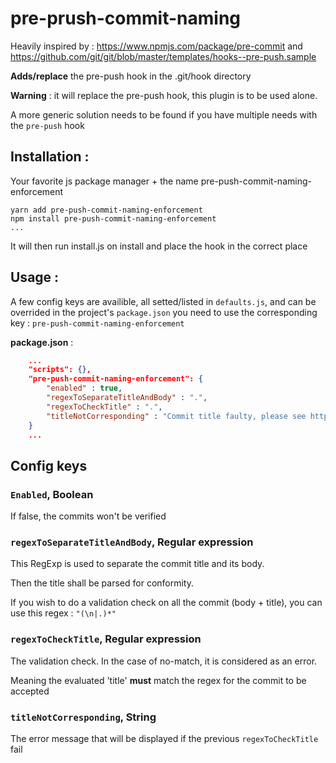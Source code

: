 # pre-prush-commit-naming 

Heavily inspired by : 
https://www.npmjs.com/package/pre-commit and 
https://github.com/git/git/blob/master/templates/hooks--pre-push.sample

**Adds/replace** the pre-push hook in the .git/hook directory

**Warning** : it will replace the pre-push hook, this plugin is to be used alone.

A more generic solution needs to be found if you have multiple needs with the `pre-push` hook

## Installation :
Your favorite js package manager + the name pre-push-commit-naming-enforcement
```
yarn add pre-push-commit-naming-enforcement
npm install pre-push-commit-naming-enforcement
...
```
It will then run install.js on install and place the hook in the correct place

## Usage : 

A few config keys are availible, all setted/listed in `defaults.js`, and can be overrided in the project's `package.json`
you need to use the corresponding key : `pre-push-commit-naming-enforcement`


**package.json** :
```json
    ...
    "scripts": {}, 
    "pre-push-commit-naming-enforcement": {
        "enabled" : true,
        "regexToSeparateTitleAndBody" : ".",
        "regexToCheckTitle" : ".",
        "titleNotCorresponding" : "Commit title faulty, please see https://github.com/angular/angular/blob/master/CONTRIBUTING.md for guidelines"
    }
    ...
```

## Config keys

### `Enabled`, Boolean
If false, the commits won't be verified

### `regexToSeparateTitleAndBody`, Regular expression
This RegExp is used to separate the commit title and its body. 

Then the title shall be parsed for conformity.

If you wish to do a validation check on all the commit (body + title), you can use this regex : `"(\n|.)*"`

### `regexToCheckTitle`, Regular expression
The validation check. In the case of no-match, it is considered as an error. 

Meaning the evaluated 'title' **must** match the regex for the commit to be accepted

### `titleNotCorresponding`, String
The error message that will be displayed if the previous `regexToCheckTitle` fail